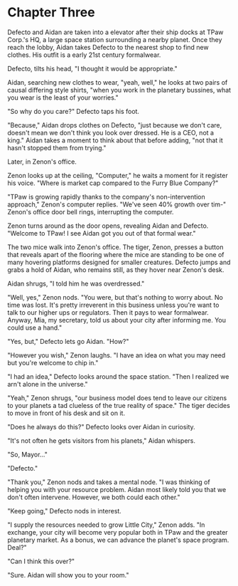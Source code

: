 # Chapter Three

Defecto and Aidan are taken into a elevator after their ship docks at TPaw Corp.'s HQ, a large space station surrounding a nearby planet. Once they reach the lobby, Aidan takes Defecto to the nearest shop to find new clothes. His outfit is a early 21st century formalwear.

Defecto, tilts his head, "I thought it would be appropriate."

Aidan, searching new clothes to wear, "yeah, well," he looks at two pairs of causal differing style shirts, "when you work in the  planetary  bussines, what you wear is the least of your worries."

"So why do you care?" Defecto taps his foot.

"Because," Aidan drops clothes on Defecto, "just because we don't care, doesn't mean we don't think you look over dressed. He is a CEO, not a king." Aidan takes a moment to think about that before adding, "not that it hasn't stopped them from trying."

Later, in Zenon's office.

Zenon looks up at the ceiling, "Computer," he waits a moment for it register his voice. "Where is market cap compared to the Furry Blue Company?"

"TPaw is growing rapidly thanks to the company's non-intervention approach," Zenon's computer replies. "We've seen 40% growth over tim-" Zenon's office door bell rings, interrupting the computer.

Zenon turns around as the door opens, revealing Aidan and Defecto. "Welcome to TPaw! I see Aidan got you out of that formal wear."

The two mice walk into Zenon's office. The tiger, Zenon, presses a button that reveals apart of the flooring where the mice are standing to be one of many hovering platforms designed for smaller creatures. Defecto jumps and grabs a hold of Aidan, who remains still, as they hover near Zenon's desk.

Aidan shrugs, "I told him he was overdressed."

"Well, yes," Zenon nods. "You were, but that's nothing to worry about. No time was lost. It's pretty irreverent in this business unless you're want to talk to our higher ups or regulators. Then it pays to wear formalwear. Anyway, Mia, my secretary, told us about your city after informing me. You could use a hand."

"Yes, but," Defecto lets go Aidan. "How?"

"However you wish," Zenon laughs. "I have an idea on what you may need but you're welcome to chip in."

"I had an idea," Defecto looks around the space station. "Then I realized we arn't alone in the universe."

"Yeah," Zenon shrugs, "our business model does tend to leave our citizens to your planets a tad clueless of the true reality of space." The tiger decides to move in front of his desk and sit on it.

"Does he always do this?" Defecto looks over Aidan in curiosity.

"It's not often he gets visitors from his planets," Aidan whispers.

"So, Mayor..."

"Defecto."

"Thank you," Zenon nods and takes a mental node. "I was thinking of helping you with your resource problem. Aidan most likely told you that we don't often intervene. However, we both could each other."

"Keep going," Defecto nods in interest.

"I supply the resources needed to grow Little City," Zenon adds. "In exchange, your city will become very popular both in TPaw and the greater planetary market. As a bonus, we can advance the planet's space program. Deal?"

"Can I think this over?"

"Sure. Aidan will show you to your room."

